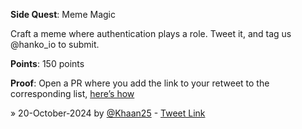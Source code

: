 **Side Quest**: Meme Magic

Craft a meme where authentication plays a role. Tweet it, and tag us @hanko_io to submit.

**Points**: 150 points

**Proof**: Open a PR where you add the link to your retweet to the corresponding list, [here’s how](https://www.notion.so/How-to-submit-a-non-code-contributions-via-GitHub-81166e8c948841d18209ac4c60280e60?pvs=4)


» 20-October-2024 by [@Khaan25](https://github.com/Khaan25) - [Tweet Link](https://x.com/zia_webdev/status/1847989131302871320)
